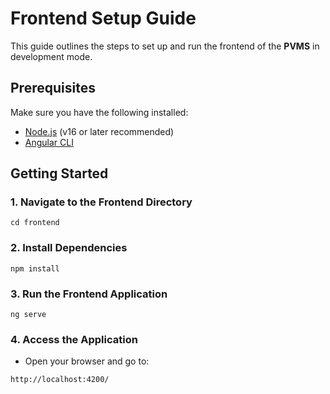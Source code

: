 # Frontend Setup Guide

This guide outlines the steps to set up and run the frontend of the **PVMS** in development mode.

## Prerequisites

Make sure you have the following installed:

- [Node.js](https://nodejs.org/) (v16 or later recommended)
- [Angular CLI](https://angular.io/cli)

## Getting Started

### 1. Navigate to the Frontend Directory
```
cd frontend
```

### 2. Install Dependencies
```
npm install
```

### 3. Run the Frontend Application
```
ng serve
```

### 4. Access the Application
- Open your browser and go to:
```
http://localhost:4200/
```
